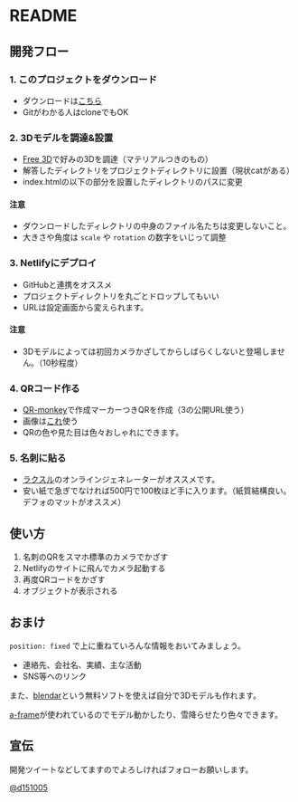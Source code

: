 # README

## 開発フロー

### 1. このプロジェクトをダウンロード

- ダウンロードは[こちら](https://github.com/deerboy/ar-template/archive/master.zip)
- Gitがわかる人はcloneでもOK

### 2. 3Dモデルを調達&設置

- [Free 3D](https://free3d.com/ja/)で好みの3Dを調達（マテリアルつきのもの）
- 解答したディレクトリをプロジェクトディレクトリに設置（現状catがある）
- index.htmlの以下の部分を設置したディレクトリのパスに変更

#### 注意

- ダウンロードしたディレクトリの中身のファイル名たちは変更しないこと。
- 大きさや角度は `scale` や `rotation` の数字をいじって調整

### 3. Netlifyにデプロイ

- GitHubと連携をオススメ
- プロジェクトディレクトリを丸ごとドロップしてもいい
- URLは設定画面から変えられます。

#### 注意

- 3Dモデルによっては初回カメラかざしてからしばらくしないと登場しません。（10秒程度）

### 4. QRコード作る

- [QR-monkey](https://www.qrcode-monkey.com/)で作成マーカーつきQRを作成（3の公開URL使う）
- 画像は[これ](https://github.com/deerboy/ar-template/blob/master/code.png?raw=true)使う
- QRの色や見た目は色々おしゃれにできます。

### 5. 名刺に貼る

- [ラクスル](https://raksul.com/online-design/business_card/?sample_design=)のオンラインジェネレーターがオススメです。
- 安い紙で急ぎでなければ500円で100枚ほど手に入ります。（紙質結構良い。デフォのマットがオススメ）

## 使い方

1. 名刺のQRをスマホ標準のカメラでかざす
2. Netlifyのサイトに飛んでカメラ起動する
3. 再度QRコードをかざす
4. オブジェクトが表示される

## おまけ

`position: fixed` で上に重ねていろんな情報をおいてみましょう。

- 連絡先、会社名、実績、主な活動
- SNS等へのリンク

また、[blendar](https://www.blender.org/)という無料ソフトを使えば自分で3Dモデルも作れます。

[a-frame](https://aframe.io/)が使われているのでモデル動かしたり、雪降らせたり色々できます。

## 宣伝

開発ツイートなどしてますのでよろしければフォローお願いします。

[@d151005](https://twitter.com/d151005)